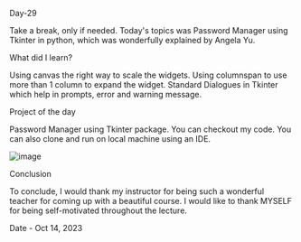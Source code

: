 Day-29

Take a break, only if needed. Today's topics was Password Manager using Tkinter in python, which was wonderfully explained by Angela Yu.

What did I learn?

Using canvas the right way to scale the widgets.
Using columnspan to use more than 1 column to expand the widget.
Standard Dialogues in Tkinter which help in prompts, error and warning message.

Project of the day

Password Manager using Tkinter package. You can checkout my code. You can also clone and run on local machine using an IDE.

![image](https://github.com/Joseph-bot-prog/day-29-password-manager/assets/142531521/83179781-3aba-40a5-bdd4-47d108e8130d)


Conclusion

To conclude, I would thank my instructor for being such a wonderful teacher for coming up with a beautiful course. I would like to thank MYSELF for being self-motivated throughout the lecture.

Date - Oct 14, 2023
